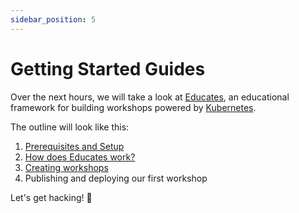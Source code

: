 ```yaml
---
sidebar_position: 5
---
```

# Getting Started Guides

Over the next hours, we will take a look at [Educates](https://educates.dev),
an educational framework for building workshops powered by [Kubernetes](https://kubernetes.io).

The outline will look like this:

1. [Prerequisites and Setup](/getting-started-guides/setup)
2. [How does Educates work?](/getting-started-guides/about)
3. [Creating workshops](/getting-started-guides/authoring)
4. Publishing and deploying our first workshop

Let's get hacking! 🚀
